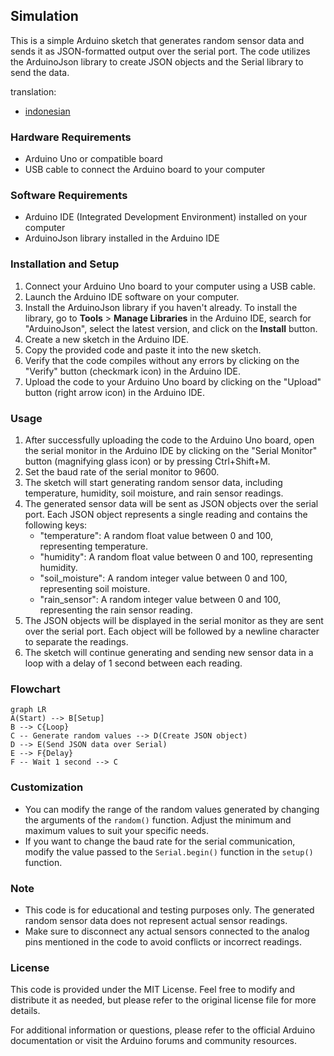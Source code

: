 ## Simulation

This is a simple Arduino sketch that generates random sensor data and sends it as JSON-formatted output over the serial port. The code utilizes the ArduinoJson library to create JSON objects and the Serial library to send the data.

translation:

- [indonesian](https://github.com/1999AZZAR/Smart-Irrigation-System/blob/master/code/advance/code1/simulation/readme_id.md)

### Hardware Requirements

- Arduino Uno or compatible board
- USB cable to connect the Arduino board to your computer

### Software Requirements

- Arduino IDE (Integrated Development Environment) installed on your computer
- ArduinoJson library installed in the Arduino IDE

### Installation and Setup

1. Connect your Arduino Uno board to your computer using a USB cable.
2. Launch the Arduino IDE software on your computer.
3. Install the ArduinoJson library if you haven't already. To install the library, go to **Tools** > **Manage Libraries** in the Arduino IDE, search for "ArduinoJson", select the latest version, and click on the **Install** button.
4. Create a new sketch in the Arduino IDE.
5. Copy the provided code and paste it into the new sketch.
6. Verify that the code compiles without any errors by clicking on the "Verify" button (checkmark icon) in the Arduino IDE.
7. Upload the code to your Arduino Uno board by clicking on the "Upload" button (right arrow icon) in the Arduino IDE.

### Usage

1. After successfully uploading the code to the Arduino Uno board, open the serial monitor in the Arduino IDE by clicking on the "Serial Monitor" button (magnifying glass icon) or by pressing Ctrl+Shift+M.
2. Set the baud rate of the serial monitor to 9600.
3. The sketch will start generating random sensor data, including temperature, humidity, soil moisture, and rain sensor readings.
4. The generated sensor data will be sent as JSON objects over the serial port. Each JSON object represents a single reading and contains the following keys:
   - "temperature": A random float value between 0 and 100, representing temperature.
   - "humidity": A random float value between 0 and 100, representing humidity.
   - "soil_moisture": A random integer value between 0 and 100, representing soil moisture.
   - "rain_sensor": A random integer value between 0 and 100, representing the rain sensor reading.
5. The JSON objects will be displayed in the serial monitor as they are sent over the serial port. Each object will be followed by a newline character to separate the readings.
6. The sketch will continue generating and sending new sensor data in a loop with a delay of 1 second between each reading.

### Flowchart

```mermaid
graph LR
A(Start) --> B[Setup]
B --> C{Loop}
C -- Generate random values --> D(Create JSON object)
D --> E(Send JSON data over Serial)
E --> F{Delay}
F -- Wait 1 second --> C
```

### Customization

- You can modify the range of the random values generated by changing the arguments of the `random()` function. Adjust the minimum and maximum values to suit your specific needs.
- If you want to change the baud rate for the serial communication, modify the value passed to the `Serial.begin()` function in the `setup()` function.

### Note

- This code is for educational and testing purposes only. The generated random sensor data does not represent actual sensor readings.
- Make sure to disconnect any actual sensors connected to the analog pins mentioned in the code to avoid conflicts or incorrect readings.

### License

This code is provided under the MIT License. Feel free to modify and distribute it as needed, but please refer to the original license file for more details.

For additional information or questions, please refer to the official Arduino documentation or visit the Arduino forums and community resources.
